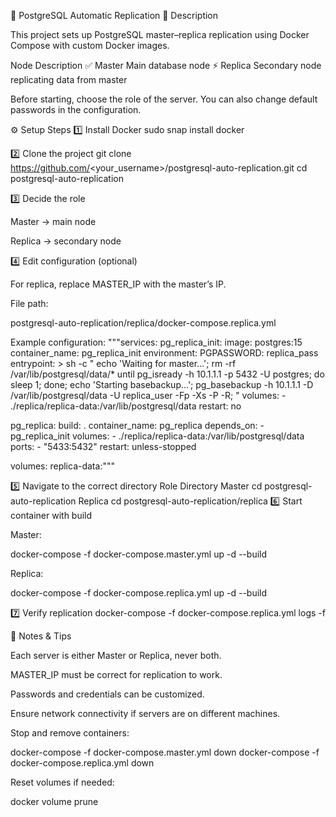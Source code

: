 🐘 PostgreSQL Automatic Replication
📘 Description

This project sets up PostgreSQL master–replica replication using Docker Compose with custom Docker images.

Node	Description
✅ Master	Main database node
⚡ Replica	Secondary node replicating data from master

Before starting, choose the role of the server. You can also change default passwords in the configuration.

⚙️ Setup Steps
1️⃣ Install Docker
sudo snap install docker

2️⃣ Clone the project
git clone https://github.com/<your_username>/postgresql-auto-replication.git
cd postgresql-auto-replication

3️⃣ Decide the role

Master → main node

Replica → secondary node

4️⃣ Edit configuration (optional)

For replica, replace MASTER_IP with the master’s IP.

File path:

postgresql-auto-replication/replica/docker-compose.replica.yml

Example configuration:
"""services:
  pg_replica_init:
    image: postgres:15
    container_name: pg_replica_init
    environment:
      PGPASSWORD: replica_pass
    entrypoint: >
      sh -c "
        echo 'Waiting for master...';
        rm -rf /var/lib/postgresql/data/*
        until pg_isready -h 10.1.1.1 -p 5432 -U postgres; do sleep 1; done;
        echo 'Starting basebackup...';
        pg_basebackup -h 10.1.1.1 -D /var/lib/postgresql/data -U replica_user -Fp -Xs -P -R;
      "
    volumes:
      - ./replica/replica-data:/var/lib/postgresql/data
    restart: no

  pg_replica:
    build: .
    container_name: pg_replica
    depends_on:
      - pg_replica_init
    volumes:
      - ./replica/replica-data:/var/lib/postgresql/data
    ports:
      - "5433:5432"
    restart: unless-stopped

volumes:
  replica-data:"""

5️⃣ Navigate to the correct directory
Role	Directory
Master	cd postgresql-auto-replication
Replica	cd postgresql-auto-replication/replica
6️⃣ Start container with build

Master:

docker-compose -f docker-compose.master.yml up -d --build


Replica:

docker-compose -f docker-compose.replica.yml up -d --build

7️⃣ Verify replication
docker-compose -f docker-compose.replica.yml logs -f

🔧 Notes & Tips

Each server is either Master or Replica, never both.

MASTER_IP must be correct for replication to work.

Passwords and credentials can be customized.

Ensure network connectivity if servers are on different machines.

Stop and remove containers:

docker-compose -f docker-compose.master.yml down
docker-compose -f docker-compose.replica.yml down


Reset volumes if needed:

docker volume prune
